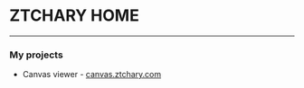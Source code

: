 # ZTCHARY HOME
---

### My projects

- Canvas viewer - [canvas.ztchary.com](https://canvas.ztchary.com)